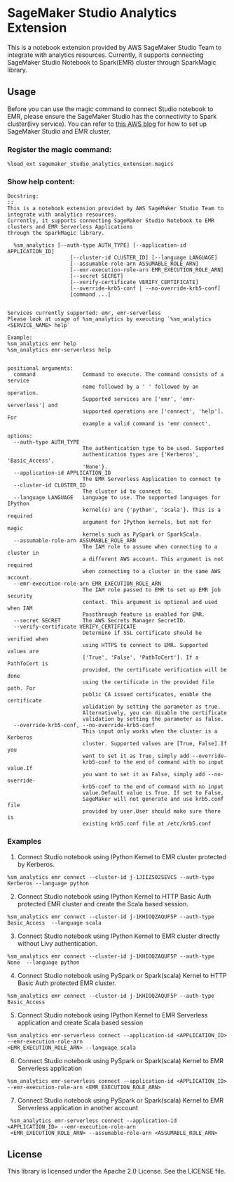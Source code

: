 # SageMaker Studio Analytics Extension

This is a notebook extension provided by AWS SageMaker Studio Team to integrate with analytics resources. Currently, it supports connecting SageMaker Studio Notebook to Spark(EMR) cluster through SparkMagic library.

## Usage
Before you can use the magic command to connect Studio notebook to EMR, please ensure the SageMaker Studio has the connectivity to Spark cluster(livy service). You can refer to [this AWS blog](https://aws.amazon.com/blogs/machine-learning/amazon-sagemaker-studio-notebooks-backed-by-spark-in-amazon-emr/) for how to set up SageMaker Studio and EMR cluster. 
### Register the magic command:
```buildoutcfg
%load_ext sagemaker_studio_analytics_extension.magics
```
### Show help content:
```buildoutcfg
Docstring:
::
This is a notebook extension provided by AWS SageMaker Studio Team to integrate with analytics resources.
Currently, it supports connecting SageMaker Studio Notebook to EMR clusters and EMR Serverless Applications
through the SparkMagic library.

  %sm_analytics [--auth-type AUTH_TYPE] [--application-id APPLICATION_ID]
                    [--cluster-id CLUSTER_ID] [--language LANGUAGE]
                    [--assumable-role-arn ASSUMABLE_ROLE_ARN]
                    [--emr-execution-role-arn EMR_EXECUTION_ROLE_ARN]
                    [--secret SECRET]
                    [--verify-certificate VERIFY_CERTIFICATE]
                    [--override-krb5-conf | --no-override-krb5-conf]
                    [command ...]


Services currently supported: emr, emr-serverless
Please look at usage of %sm_analytics by executing `%sm_analytics <SERVICE_NAME> help`

Example:
%sm_analytics emr help
%sm_analytics emr-serverless help


positional arguments:
  command               Command to execute. The command consists of a service
                        name followed by a ' ' followed by an operation.
                        Supported services are ['emr', 'emr-serverless'] and
                        supported operations are ['connect', 'help']. For
                        example a valid command is 'emr connect'.

options:
  --auth-type AUTH_TYPE
                        The authentication type to be used. Supported
                        authentication types are {'Kerberos', 'Basic_Access',
                        'None'}.
  --application-id APPLICATION_ID
                        The EMR Serverless Application to connect to
  --cluster-id CLUSTER_ID
                        The cluster id to connect to.
  --language LANGUAGE   Language to use. The supported languages for IPython
                        kernel(s) are {'python', 'scala'}. This is a required
                        argument for IPython kernels, but not for magic
                        kernels such as PySpark or SparkScala.
  --assumable-role-arn ASSUMABLE_ROLE_ARN
                        The IAM role to assume when connecting to a cluster in
                        a different AWS account. This argument is not required
                        when connecting to a cluster in the same AWS account.
  --emr-execution-role-arn EMR_EXECUTION_ROLE_ARN
                        The IAM role passed to EMR to set up EMR job security
                        context. This argument is optional and used when IAM
                        Passthrough feature is enabled for EMR.
  --secret SECRET       The AWS Secrets Manager SecretID.
  --verify-certificate VERIFY_CERTIFICATE
                        Determine if SSL certificate should be verified when
                        using HTTPS to connect to EMR. Supported values are
                        ['True', 'False', 'PathToCert']. If a PathToCert is
                        provided, the certificate verification will be done
                        using the certificate in the provided file path. For
                        public CA issued certificates, enable the certificate
                        validation by setting the parameter as true.
                        Alternatively, you can disable the certificate
                        validation by setting the parameter as false.
  --override-krb5-conf, --no-override-krb5-conf
                        This input only works when the cluster is a Kerberos
                        cluster. Supported values are [True, False].If you
                        want to set it as True, simply add --override-
                        krb5-conf to the end of command with no input value.If
                        you want to set it as False, simply add --no-override-
                        krb5-conf to the end of command with no input
                        value.Default value is True. If set to False,
                        SageMaker will not generate and use krb5.conf file
                        provided by user.User should make sure there is
                        existing krb5.conf file at /etc/krb5.conf
```

### Examples
1. Connect Studio notebook using IPython Kernel to EMR cluster protected by Kerberos. 
```buildoutcfg
%sm_analytics emr connect --cluster-id j-1JIIZS02SEVCS --auth-type Kerberos --language python
```

2. Connect Studio notebook using IPython Kernel to HTTP Basic Auth protected EMR cluster and create the Scala based session.  
```buildoutcfg
%sm_analytics emr connect --cluster-id j-1KHIOQZAQUF5P --auth-type Basic_Access  --language scala
```

3. Connect Studio notebook using IPython Kernel to EMR cluster directly without Livy authentication. 
```buildoutcfg
%sm_analytics emr connect --cluster-id j-1KHIOQZAQUF5P --auth-type None  --language python
```

4. Connect Studio notebook using PySpark or Spark(scala) Kernel to HTTP Basic Auth protected EMR cluster. 
```buildoutcfg
%sm_analytics emr connect --cluster-id j-1KHIOQZAQUF5P --auth-type Basic_Access
```

5. Connect Studio notebook using IPython Kernel to EMR Serverless application and create Scala based session
```buildoutcfg
%sm_analytics emr-serverless connect --application-id <APPLICATION_ID> --emr-execution-role-arn 
<EMR_EXECUTION_ROLE_ARN> --language scala
```                   

6. Connect Studio notebook using PySpark or Spark(scala) Kernel to EMR Serverless application
```buildoutcfg
%sm_analytics emr-serverless connect --application-id <APPLICATION_ID> --emr-execution-role-arn <EMR_EXECUTION_ROLE_ARN>
```    

7. Connect Studio notebook using PySpark or Spark(scala) Kernel to EMR Serverless application in another account
```buildoutcfg
 %sm_analytics emr-serverless connect --application-id <APPLICATION_ID> --emr-execution-role-arn 
 <EMR_EXECUTION_ROLE_ARN> --assumable-role-arn <ASSUMABLE_ROLE_ARN>
```

## License

This library is licensed under the Apache 2.0 License. See the LICENSE file.

